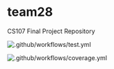 # team28
CS107 Final Project Repository

![.github/workflows/test.yml](https://code.harvard.edu/CS107/team28/actions/workflows/test.yml/badge.svg)

![.github/workflows/coverage.yml](https://code.harvard.edu/CS107/team28/actions/workflows/coverage.yml/badge.svg)
